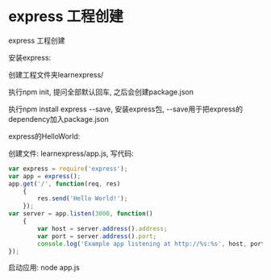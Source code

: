 # express 工程创建

express 工程创建

安装express:

创建工程文件夹learnexpress/

执行npm init, 提问全部默认回车, 之后会创建package.json

执行npm install express --save, 安装express包, --save用于把express的dependency加入package.json

express的HelloWorld:

创建文件: learnexpress/app.js, 写代码:

```js
var express = require('express');
var app = express();
app.get('/', function(req, res)
    {
        res.send('Hello World!');
    });
var server = app.listen(3000, function()
    {
        var host = server.address().address;
        var port = server.address().port;
        console.log('Example app listening at http://%s:%s', host, port);
});
```

启动应用:
node app.js